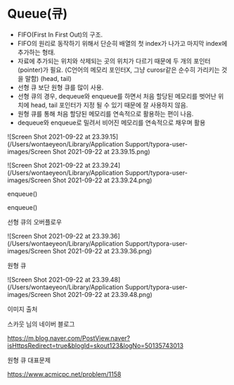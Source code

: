 # Queue(큐)

- FIFO(First In First Out)의 구조.
- FIFO의 원리로 동작하기 위해서 단순히 배열의 첫 index가 나가고 마지막 index에 추가하는 형태.
- 자료에 추가되는 위치와 삭제되는 곳의 위치가 다르기 때문에 두 개의 포인터(pointer)가 필요. (C언어의 메모리 포인터X, 그냥 curosr같은 순수히 가리키는 것을 말함)
  (head, tail)
- 선형 큐 보단 원형 큐를 많이 사용.
- 선형 큐의 경우, dequeue와 enqueue를  하면서 처음 할당된 메모리를 벗어난 위치에 head, tail 포인터가 지정 될 수 있기 때문에 잘 사용하지 않음.
- 원형 큐를 통해 처음 할당된 메모리를 연속적으로 활용하는 편이 나음.
- dequeue와 enqueue로 밀려서 비어진 메모리를 연속적으로 채우며 활용

![Screen Shot 2021-09-22 at 23.39.15](/Users/wontaeyeon/Library/Application Support/typora-user-images/Screen Shot 2021-09-22 at 23.39.15.png)

![Screen Shot 2021-09-22 at 23.39.24](/Users/wontaeyeon/Library/Application Support/typora-user-images/Screen Shot 2021-09-22 at 23.39.24.png)

enqueue()

enqueue()

선형 큐의 오버플로우

![Screen Shot 2021-09-22 at 23.39.36](/Users/wontaeyeon/Library/Application Support/typora-user-images/Screen Shot 2021-09-22 at 23.39.36.png)

원형 큐

![Screen Shot 2021-09-22 at 23.39.48](/Users/wontaeyeon/Library/Application Support/typora-user-images/Screen Shot 2021-09-22 at 23.39.48.png)

이미지 출처

스카웃 님의 네이버 블로그

https://m.blog.naver.com/PostView.naver?isHttpsRedirect=true&blogId=skout123&logNo=50135743013



원형 큐 대표문제

https://www.acmicpc.net/problem/1158